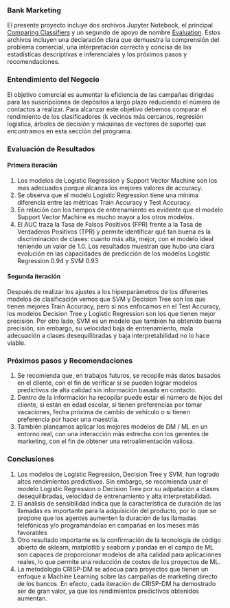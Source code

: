 ### Bank Marketing
El presente proyecto incluye dos archivos Jupyter Notebook, el principal [Comparing Classifiers](https://github.com/FernandoSanchezSar/Bank_marketing/blob/main/Comparing_Classifiers.ipynb)
 y un segundo de apoyo de nombre [Evaluation](https://github.com/FernandoSanchezSar/Bank_marketing/blob/main/Evaluation.ipynb). Estos archivos incluyen una declaración clara que demuestra la comprensión del problema comercial, una interpretación correcta y concisa de las estadísticas descriptivas e inferenciales y los próximos pasos y recomendaciones.
### Entendimiento del Negocio
El objetivo comercial es aumentar la eficiencia de las campañas dirigidas para las suscripciones de depósitos a largo plazo reduciendo el número de contactos a realizar.
Para alcanzar este  objetivo debemos comparar el rendimiento de los clasificadores (k vecinos más cercanos, regresión logística, árboles de decisión y máquinas de vectores de soporte) que encontramos en esta sección del programa.
### Evaluación de Resultados
#### Primera iteración
1.	Los modelos de Logistic Regression y Support Vector Machine son los mas adecuados porque alcanza los mejores valores de accuracy. 
2.	Se observa que el modelo Logistic Regression tiene una mínima diferencia entre las métricas Train Accuracy y Test Accuracy.
3.	En relación con los tiempos de entrenamiento es evidente que el modelo Support Vector Machine es mucho mayor a los otros modelos. 
4.	El AUC traza la Tasa de Falsos Positivos (FPR) frente a la Tasa de Verdaderos Positivos (TPR) y permite identificar qué tan buena es la discriminación de clases: cuanto más alta, mejor, con el modelo ideal teniendo un valor de 1.0. Los resultados muestran que hubo una clara evolución en las capacidades de predicción de los modelos Logistic Regression 0.94 y SVM 0.93
#### Segunda iteración
Después de realizar los ajustes a los hiperparámetros de los diferentes modelos de clasificación vemos que SVM y Decision Tree son los que tienen mejores Train Accuracy, pero si nos enfocamos en el Test Accuracy, los modelos Decision Tree y Logistic Regression son los que tienen mejor precisión. Por otro lado, SVM es un modelo que también ha obtenido buena precisión, sin embargo, su velocidad baja de entrenamiento, mala adecuación a clases desequilibradas y baja interpretabilidad no lo hace viable.
### Próximos pasos y Recomendaciones
1.	Se recomienda que, en trabajos futuros, se recopile más datos basados en el cliente, con el fin de verificar si se pueden lograr modelos predictivos de alta calidad sin información basada en contacto. 
2.	Dentro de la información ha recopilar puede estar el número de hijos del cliente, si están en edad escolar, si tienen preferencias por tomar vacaciones, fecha próxima de cambio de vehículo o si tienen preferencia por hacer una maestría. 
3.	También planeamos aplicar los mejores modelos de DM / ML en un entorno real, con una interacción más estrecha con los gerentes de marketing, con el fin de obtener una retroalimentación valiosa.
### Conclusiones
1.	Los modelos de Logistic Regression, Decision Tree y SVM, han logrado altos rendimientos predictivos. Sin embargo, se recomienda usar el modelo Logistic Regression o Decision Tree por su adpatación a clases desequilibradas, velocidad de entrenamiento y alta interpretabilidad.
2.	El análisis de sensibilidad indica que la característica de duración de las llamadas es importante para la adquisición del producto, por lo que se propone que los agentes aumenten la duración de las llamadas telefónicas y/o programándolas en campañas en los meses más favorables
3.	Otro resultado importante es la confirmación de la tecnología de código abierto de sklearn, matplotlib y seaborn y pandas en el campo de ML son capaces de proporcionar modelos de alta calidad para aplicaciones reales, lo que permite una reducción de costos de los proyectos de ML. 
4.	La metodología CRISP-DM se adecua para proyectos que tienen un enfoque a Machine Learning sobre las campañas de marketing directo de los bancos. En efecto, cada iteración de CRISP-DM ha demostrado ser de gran valor, ya que los rendimientos predictivos obtenidos aumentan. 
